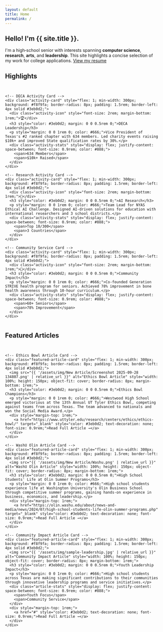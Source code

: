 ```yaml
---
layout: default
title: Home
permalink: /
---
```


<section class="hero">
  <div class="intro">
    <h1>Hello! I'm {{ site.title }}.</h1>
    <p>I'm a high‑school senior with interests spanning <strong>computer science</strong>, <strong>research</strong>, <strong>arts</strong>, and <strong>leadership</strong>. This site highlights a concise selection of my work for college applications. <a href="{{ '/resume/' | relative_url }}">View my resume</a></p>
  </div>
</section>

<section class="section">
  <h2>Highlights</h2>
  
  <!-- Activity Cards Section -->
  <div class="activity-cards-container" style="display: flex; gap: 1rem; margin-top: 2rem; flex-wrap: wrap;">
    
    <!-- DECA Activity Card -->
    <div class="activity-card" style="flex: 1; min-width: 300px; background: #f8f9fa; border-radius: 8px; padding: 1.5rem; border-left: 4px solid #3eb0d2;">
      <div class="activity-icon" style="font-size: 2rem; margin-bottom: 1rem;">🏆</div>
      <h3 style="color: #3eb0d2; margin: 0 0 0.5rem 0;">DECA Leadership</h3>
      <p style="margin: 0 0 1rem 0; color: #666;">Vice President of Texas's #2 ranked chapter with 634 members. Led charity events raising $10k+ and improved State qualification rates by 30%.</p>
      <div class="activity-stats" style="display: flex; justify-content: space-between; font-size: 0.9rem; color: #888;">
        <span>634 Members</span>
        <span>$10k+ Raised</span>
      </div>
    </div>

    <!-- Research Activity Card -->
    <div class="activity-card" style="flex: 1; min-width: 300px; background: #f8f9fa; border-radius: 8px; padding: 1.5rem; border-left: 4px solid #3eb0d2;">
      <div class="activity-icon" style="font-size: 2rem; margin-bottom: 1rem;">🔬</div>
      <h3 style="color: #3eb0d2; margin: 0 0 0.5rem 0;">AI Research</h3>
      <p style="margin: 0 0 1rem 0; color: #666;">Team Lead for NYAS Ethical AI Challenge. Designed AI-driven solutions for education with international researchers and 3 school districts.</p>
      <div class="activity-stats" style="display: flex; justify-content: space-between; font-size: 0.9rem; color: #888;">
        <span>Top 10/300</span>
        <span>3 Countries</span>
      </div>
    </div>

    <!-- Community Service Card -->
    <div class="activity-card" style="flex: 1; min-width: 300px; background: #f8f9fa; border-radius: 8px; padding: 1.5rem; border-left: 4px solid #3eb0d2;">
      <div class="activity-icon" style="font-size: 2rem; margin-bottom: 1rem;">🤝</div>
      <h3 style="color: #3eb0d2; margin: 0 0 0.5rem 0;">Community Impact</h3>
      <p style="margin: 0 0 1rem 0; color: #666;">Co-founded Generation STRIVE health program for seniors. Achieved 78% improvement in bone health awareness through 10-hour curriculum.</p>
      <div class="activity-stats" style="display: flex; justify-content: space-between; font-size: 0.9rem; color: #888;">
        <span>60+ Seniors</span>
        <span>78% Improvement</span>
      </div>
    </div>

  </div>
</section>

<section class="section">
  <h2>Featured Articles</h2>
  
  <!-- Featured Articles Cards -->
  <div class="featured-articles-container" style="display: flex; gap: 1rem; margin-top: 2rem; flex-wrap: wrap;">
    
    <!-- Ethics Bowl Article Card -->
    <div class="featured-article-card" style="flex: 1; min-width: 300px; background: #f8f9fa; border-radius: 8px; padding: 1.5rem; border-left: 4px solid #3eb0d2;">
      <img src="{{ '/assets/img/New Article/Screenshot 2025-09-28 134807.png' | relative_url }}" alt="Ethics Bowl Article" style="width: 100%; height: 150px; object-fit: cover; border-radius: 8px; margin-bottom: 1rem;">
      <h3 style="color: #3eb0d2; margin: 0 0 0.5rem 0;">Ethics Bowl Champions</h3>
      <p style="margin: 0 0 1rem 0; color: #666;">Westwood High School emerged victorious at the 13th Annual UT Tyler Ethics Bowl, competing against teams from across Texas. The team advanced to nationals and won the Social Media Award.</p>
      <div style="margin-top: 1rem;">
        <a href="https://www.uttyler.edu/research/centers/ethics/ethics-bowl/" target="_blank" style="color: #3eb0d2; text-decoration: none; font-size: 0.9rem;">Read Full Article →</a>
      </div>
    </div>

    <!-- WashU Olin Article Card -->
    <div class="featured-article-card" style="flex: 1; min-width: 300px; background: #f8f9fa; border-radius: 8px; padding: 1.5rem; border-left: 4px solid #3eb0d2;">
      <img src="{{ '/assets/img/New Article/Washu.png' | relative_url }}" alt="WashU Olin Article" style="width: 100%; height: 150px; object-fit: cover; border-radius: 8px; margin-bottom: 1rem;">
      <h3 style="color: #3eb0d2; margin: 0 0 0.5rem 0;">High School Students' Life at Olin Summer Programs</h3>
      <p style="margin: 0 0 1rem 0; color: #666;">High school students experience life at Washington University's Olin Business School through competitive summer programs, gaining hands-on experience in business, economics, and leadership.</p>
      <div style="margin-top: 1rem;">
        <a href="https://olin.washu.edu/about/news-and-media/news/2024/07/high-school-students-life-olin-summer-programs.php" target="_blank" style="color: #3eb0d2; text-decoration: none; font-size: 0.9rem;">Read Full Article →</a>
      </div>
    </div>

    <!-- Community Impact Article Card -->
    <div class="featured-article-card" style="flex: 1; min-width: 300px; background: #f8f9fa; border-radius: 8px; padding: 1.5rem; border-left: 4px solid #3eb0d2;">
      <img src="{{ '/assets/img/sample-leadership.jpg' | relative_url }}" alt="Community Impact Article" style="width: 100%; height: 150px; object-fit: cover; border-radius: 8px; margin-bottom: 1rem;">
      <h3 style="color: #3eb0d2; margin: 0 0 0.5rem 0;">Youth Leadership Impact</h3>
      <p style="margin: 0 0 1rem 0; color: #666;">High school students across Texas are making significant contributions to their communities through innovative leadership programs and service initiatives.</p>
      <div class="article-stats" style="display: flex; justify-content: space-between; font-size: 0.9rem; color: #888;">
        <span>Youth Focus</span>
        <span>Community Service</span>
      </div>
      <div style="margin-top: 1rem;">
        <a href="#" style="color: #3eb0d2; text-decoration: none; font-size: 0.9rem;">Read Full Article →</a>
      </div>
    </div>
    
  </div>
</section>
